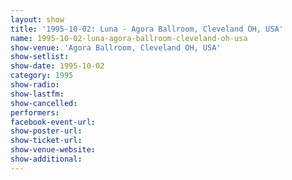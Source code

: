```yaml
---
layout: show
title: '1995-10-02: Luna - Agora Ballroom, Cleveland OH, USA'
name: 1995-10-02-luna-agora-ballroom-cleveland-oh-usa
show-venue: 'Agora Ballroom, Cleveland OH, USA'
show-setlist: 
show-date: 1995-10-02
category: 1995
show-radio: 
show-lastfm: 
show-cancelled: 
performers: 
facebook-event-url: 
show-poster-url: 
show-ticket-url: 
show-venue-website: 
show-additional: 
---
```


